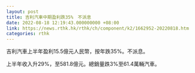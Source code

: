 ```yaml
---
layout: post
title: 吉利汽車中期盈利跌35%　不派息
date: 2022-08-18 12:19:43.000000000 +08:00
link: https://news.rthk.hk/rthk/ch/component/k2/1662952-20220818.htm
categories: rthk
---
```


吉利汽車上半年盈利15.5億元人民幣，按年跌35%。不派息。

上半年收入升29%，至581.8億元。總銷量跌3%至61.4萬輛汽車。

